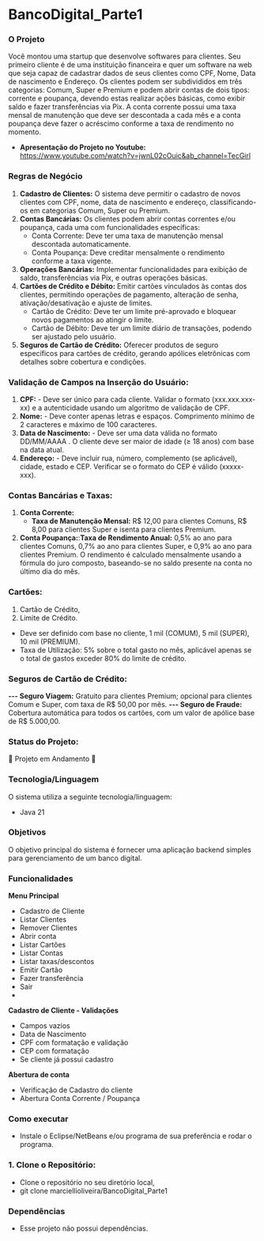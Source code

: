 # BancoDigital_Parte1



### O Projeto

Você montou uma startup que desenvolve softwares para clientes. Seu primeiro cliente é de uma instituição financeira e quer um software na web que seja capaz de cadastrar dados de seus clientes como CPF, Nome, Data de nascimento e Endereço. Os clientes podem ser subdivididos em três categorias: Comum, Super e Premium e podem abrir contas de dois tipos: corrente e poupança, devendo estas realizar ações básicas, como exibir saldo e fazer transferências via Pix. A conta corrente possui uma taxa mensal de manutenção que deve ser descontada a cada mês e a conta poupança deve fazer o acréscimo conforme a taxa de rendimento no momento.
- **Apresentação do Projeto no Youtube:** https://www.youtube.com/watch?v=jwnL02cOuic&ab_channel=TecGirl
  
### Regras de Negócio

1. **Cadastro de Clientes:** O sistema deve permitir o cadastro de novos clientes com CPF, nome, data de nascimento e endereço, classificando-os em categorias Comum, Super ou Premium.
2. **Contas Bancárias:** Os clientes podem abrir contas correntes e/ou poupança, cada uma com funcionalidades específicas:
   - Conta Corrente: Deve ter uma taxa de manutenção mensal descontada automaticamente.
   - Conta Poupança: Deve creditar mensalmente o rendimento conforme a taxa vigente.
3. **Operações Bancárias:** Implementar funcionalidades para exibição de saldo, transferências via Pix, e outras operações básicas.
4. **Cartões de Crédito e Débito:** Emitir cartões vinculados às contas dos clientes, permitindo operações de pagamento, alteração de senha, ativação/desativação e ajuste de limites.
     - Cartão de Crédito: Deve ter um limite pré-aprovado e bloquear novos pagamentos ao atingir o limite.
     - Cartão de Débito: Deve ter um limite diário de transações, podendo ser ajustado pelo usuário.
5. **Seguros de Cartão de Crédito:** Oferecer produtos de seguro específicos para cartões de crédito, gerando apólices eletrônicas com detalhes sobre cobertura e condições.
  
### Validação de Campos na Inserção do Usuário: 

1. **CPF:** - Deve ser único para cada cliente. Validar o formato (xxx.xxx.xxx-xx) e a autenticidade usando um algoritmo de validação de CPF.
2. **Nome:** - Deve conter apenas letras e espaços. Comprimento mínimo de 2 caracteres e máximo de 100 caracteres.
3. **Data de Nascimento:** - Deve ser uma data válida no formato DD/MM/AAAA . O cliente deve ser maior de idade (≥ 18 anos) com base na data atual.
4. **Endereço:** - Deve incluir rua, número, complemento (se aplicável), cidade, estado e CEP. Verificar se o formato do CEP é válido (xxxxx-xxx).

### Contas Bancárias e Taxas: 

1. **Conta Corrente:**
   - **Taxa de Manutenção Mensal:** R$ 12,00 para clientes Comuns, R$ 8,00 para clientes Super e isenta para clientes Premium.
2. **Conta Poupança:**:**Taxa de Rendimento Anual:** 0,5% ao ano para clientes Comuns, 0,7% ao ano para clientes Super, e 0,9% ao ano para clientes Premium. O rendimento é calculado mensalmente usando a fórmula do juro composto, baseando-se no saldo presente na conta no último dia do mês.

### Cartões: 
1. Cartão de Crédito,
2. Limite de Crédito.
   
- Deve ser definido com base no cliente, 1 mil (COMUM), 5 mil (SUPER), 10 mil (PREMIUM).
- Taxa de Utilização: 5% sobre o total gasto no mês, aplicável apenas se o total de gastos exceder 80% do limite de crédito.

### Seguros de Cartão de Crédito:
**--- Seguro Viagem:** Gratuito para clientes Premium; opcional para clientes Comum e Super, com taxa de R$ 50,00 por mês.
**--- Seguro de Fraude:** Cobertura automática para todos os cartões, com um valor de apólice base de R$ 5.000,00.

### Status do Projeto:
🚧 Projeto em Andamento 🚧

### Tecnologia/Linguagem
O sistema utiliza a seguinte tecnologia/linguagem:
- Java 21

### Objetivos
O objetivo principal do sistema é fornecer uma aplicação backend simples para gerenciamento de um banco digital.

### Funcionalidades
**Menu Principal**
- Cadastro de Cliente
- Listar Clientes
- Remover Clientes
- Abrir conta
- Listar Cartões
- Listar Contas
- Listar taxas/descontos
- Emitir Cartão
- Fazer transferência
- Sair
- 
**Cadastro de Cliente - Validações**
- Campos vazios
- Data de Nascimento
- CPF com formatação e validação
- CEP com formatação
- Se cliente já possui cadastro

**Abertura de conta**
- Verificação de Cadastro do cliente
- Abertura Conta Corrente / Poupança

### Como executar
- Instale o Eclipse/NetBeans e/ou programa de sua preferência e rodar o programa.

### 1. Clone o Repositório:
- Clone o repositório no seu diretório local,
- git clone marciellioliveira/BancoDigital_Parte1

### Dependências
- Esse projeto não possui dependências.
